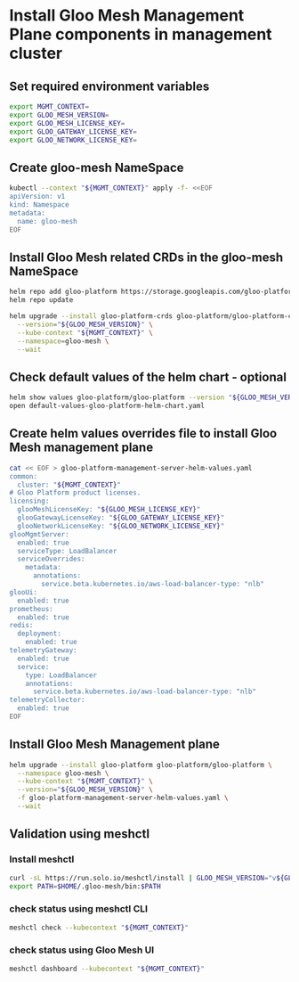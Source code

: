 # Install Gloo Mesh Management Plane components in management cluster

## Set required environment variables

```bash
export MGMT_CONTEXT=
export GLOO_MESH_VERSION=
export GLOO_MESH_LICENSE_KEY=
export GLOO_GATEWAY_LICENSE_KEY=
export GLOO_NETWORK_LICENSE_KEY=
```

## Create gloo-mesh NameSpace

```bash
kubectl --context "${MGMT_CONTEXT}" apply -f- <<EOF
apiVersion: v1
kind: Namespace
metadata:
  name: gloo-mesh
EOF
```

## Install Gloo Mesh related CRDs in the gloo-mesh NameSpace

```bash
helm repo add gloo-platform https://storage.googleapis.com/gloo-platform/helm-charts
helm repo update
```

```bash
helm upgrade --install gloo-platform-crds gloo-platform/gloo-platform-crds \
  --version="${GLOO_MESH_VERSION}" \
  --kube-context "${MGMT_CONTEXT}" \
  --namespace=gloo-mesh \
  --wait
```

## Check default values of the helm chart - optional
```bash
helm show values gloo-platform/gloo-platform --version "${GLOO_MESH_VERSION}" > default-values-gloo-platform-helm-chart.yaml
open default-values-gloo-platform-helm-chart.yaml
```

## Create helm values overrides file to install Gloo Mesh management plane
```bash
cat << EOF > gloo-platform-management-server-helm-values.yaml
common:
  cluster: "${MGMT_CONTEXT}"
# Gloo Platform product licenses.
licensing:
  glooMeshLicenseKey: "${GLOO_MESH_LICENSE_KEY}"
  glooGatewayLicenseKey: "${GLOO_GATEWAY_LICENSE_KEY}"
  glooNetworkLicenseKey: "${GLOO_NETWORK_LICENSE_KEY}"
glooMgmtServer:
  enabled: true
  serviceType: LoadBalancer
  serviceOverrides:
    metadata:
      annotations:
        service.beta.kubernetes.io/aws-load-balancer-type: "nlb"
glooUi:
  enabled: true
prometheus:
  enabled: true
redis:
  deployment:
    enabled: true
telemetryGateway:
  enabled: true
  service:
    type: LoadBalancer
    annotations:
      service.beta.kubernetes.io/aws-load-balancer-type: "nlb"
telemetryCollector:
  enabled: true
EOF
```

## Install Gloo Mesh Management plane
```bash
helm upgrade --install gloo-platform gloo-platform/gloo-platform \
  --namespace gloo-mesh \
  --kube-context "${MGMT_CONTEXT}" \
  --version="${GLOO_MESH_VERSION}" \
  -f gloo-platform-management-server-helm-values.yaml \
  --wait
```

## Validation using meshctl

### Install meshctl
```bash
curl -sL https://run.solo.io/meshctl/install | GLOO_MESH_VERSION="v${GLOO_MESH_VERSION}" sh - ;
export PATH=$HOME/.gloo-mesh/bin:$PATH
```

### check status using meshctl CLI
```bash
meshctl check --kubecontext "${MGMT_CONTEXT}"
```

### check status using Gloo Mesh UI
```bash
meshctl dashboard --kubecontext "${MGMT_CONTEXT}"
```

